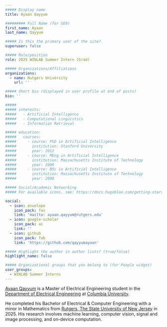 ```yaml
---
##### Display name
title: Ayaan Qayyum

######### Full Name (for SEO)
first_name: Ayaan
last_name: Qayyum

##### Is this the primary user of the site?
superuser: false

##### Role/position
role: 2025 WINLAB Summer Intern (Grad)

##### Organizations/Affiliations
organizations:
  - name: Rutgers University
    url: ''

##### Short bio (displayed in user profile at end of posts)
bio: ''

#####
##### interests:
#####   - Artificial Intelligence
#####   - Computational Linguistics
#####   - Information Retrieval

##### education:
#####   courses:
#####     - course: PhD in Artificial Intelligence
#####       institution: Stanford University
#####       year: 2012
#####     - course: MEng in Artificial Intelligence
#####       institution: Massachusetts Institute of Technology
#####       year: 2009
#####     - course: BSc in Artificial Intelligence
#####       institution: Massachusetts Institute of Technology
#####       year: 2008

##### Social/Academic Networking
##### For available icons, see: https://docs.hugoblox.com/getting-started/page-builder/#icons

social:
  - icon: envelope
    icon_pack: fas
    link: 'mailto: ayaan.qayyum@rutgers.edu'
  - icon: google-scholar
    icon_pack: ai
    link: ''
  - icon: github
    icon_pack: fab
    link: 'https://github.com/qayyumayaan'

##### Highlight the author in author lists? (true/false)
highlight_name: false

##### Organizational groups that you belong to (for People widget)
user_groups:
  - WINLAB Summer Interns
---
```

[Ayaan Qayyum](https://qayyumayaan.dev/) is a Master of Electrical Engineering student in the [Department of Electrical Engineering](https://www.ee.columbia.edu/) at [Columbia University](https://www.columbia.edu). 

He completed his Bachelor of Electrical & Computer Engineering with a minor in Mathematics from [Rutgers, The State University of New Jersey](https://www.rutgers.edu) in 2025. His research involves machine learning, computer vision, signal and image processing, and on-device computation. 
